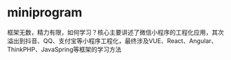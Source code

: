 # miniprogram
框架无数，精力有限，如何学习？核心主要讲述了微信小程序的工程化应用，其次溢出到抖音、QQ、支付宝等小程序工程化，最终涉及VUE、React、Angular、ThinkPHP、JavaSpring等框架的学习方法
